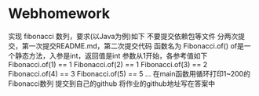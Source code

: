 # Webhomework
实现 fibonacci 数列，要求(以Java为例)如下
不要提交依赖包等文件
分两次提交，第一次提交README.md，第二次提交代码
函数名为 Fibonacci.of()
of是一个静态方法，入参是int，返回值是int
参数从1开始，各参考值如下
Fibonacci.of(1) == 1
Fibonacci.of(2) == 1
Fibonacci.of(3) == 2
Fibonacci.of(4) == 3
Fibonacci.of(5) == 5
...
在main函数用循环打印1~200的Fibonacci数列
提交到自己的github
将作业的github地址写在答案中
